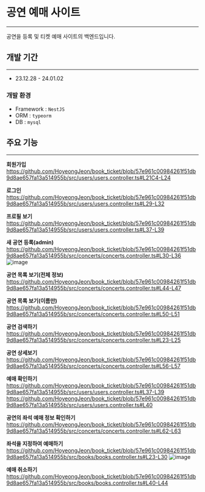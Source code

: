 # 공연 예매 사이트

---

공연을 등록 및 티켓 예매 사이트의 백엔드입니다.

## 개발 기간

---

- 23.12.28 - 24.01.02

### 개발 환경

- Framework : `NestJS`
- ORM : `typeorm`
- DB : `mysql`

## 주요 기능

---

**회원가입**
https://github.com/HoyeongJeon/book_ticket/blob/57e961c00984261f51db9d8ae657fa13a514955b/src/users/users.controller.ts#L21C4-L24


**로그인**
https://github.com/HoyeongJeon/book_ticket/blob/57e961c00984261f51db9d8ae657fa13a514955b/src/users/users.controller.ts#L29-L32


**프로필 보기**
https://github.com/HoyeongJeon/book_ticket/blob/57e961c00984261f51db9d8ae657fa13a514955b/src/users/users.controller.ts#L37-L39


**새 공연 등록(admin)**
https://github.com/HoyeongJeon/book_ticket/blob/57e961c00984261f51db9d8ae657fa13a514955b/src/concerts/concerts.controller.ts#L30-L36
![image](https://github.com/HoyeongJeon/book_ticket/assets/78394999/ab550e80-ebd6-43ec-b9ea-50b0d28b9527)


**공연 목록 보기(전체 정보)**
https://github.com/HoyeongJeon/book_ticket/blob/57e961c00984261f51db9d8ae657fa13a514955b/src/concerts/concerts.controller.ts#L44-L47


**공연 목록 보기(이름만)**
https://github.com/HoyeongJeon/book_ticket/blob/57e961c00984261f51db9d8ae657fa13a514955b/src/concerts/concerts.controller.ts#L50-L51


**공연 검색하기**
https://github.com/HoyeongJeon/book_ticket/blob/57e961c00984261f51db9d8ae657fa13a514955b/src/concerts/concerts.controller.ts#L23-L25


**공연 상세보기**
https://github.com/HoyeongJeon/book_ticket/blob/57e961c00984261f51db9d8ae657fa13a514955b/src/concerts/concerts.controller.ts#L56-L57


**예매 확인하기**
https://github.com/HoyeongJeon/book_ticket/blob/57e961c00984261f51db9d8ae657fa13a514955b/src/users/users.controller.ts#L37-L39
https://github.com/HoyeongJeon/book_ticket/blob/57e961c00984261f51db9d8ae657fa13a514955b/src/users/users.controller.ts#L40


**공연의 좌석 예매 정보 확인하기**
https://github.com/HoyeongJeon/book_ticket/blob/57e961c00984261f51db9d8ae657fa13a514955b/src/concerts/concerts.controller.ts#L62-L63


**좌석을 지정하여 예매하기**
https://github.com/HoyeongJeon/book_ticket/blob/57e961c00984261f51db9d8ae657fa13a514955b/src/books/books.controller.ts#L23-L30
![image](https://github.com/HoyeongJeon/book_ticket/assets/78394999/aedc57bb-4f8c-4610-a270-bf2889691637)



**예매 취소하기**
https://github.com/HoyeongJeon/book_ticket/blob/57e961c00984261f51db9d8ae657fa13a514955b/src/books/books.controller.ts#L40-L44
